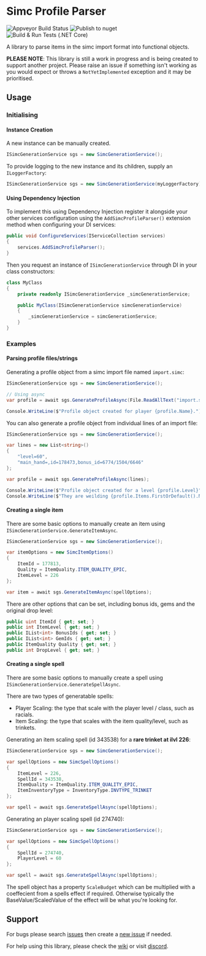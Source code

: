 # Simc Profile Parser
![Appveyor Build Status](https://ci.appveyor.com/api/projects/status/github/MechanicalPriest/SimcProfileParser?branch=master&svg=true)
![Publish to nuget](https://github.com/MechanicalPriest/SimcProfileParser/workflows/Publish%20to%20nuget/badge.svg?branch=master)
![Build & Run Tests (.NET Core)](https://github.com/MechanicalPriest/SimcProfileParser/workflows/Build%20&%20Run%20Tests%20(.NET%20Core)/badge.svg?branch=master)

A library to parse items in the simc import format into functional objects.

**PLEASE NOTE**: This library is still a work in progress and is being created to support another project. 
Please raise an issue if something isn't working as you would expect or throws a `NotYetImplemented` 
exception and it may be prioritised. 

## Usage
### Initialising

#### Instance Creation
A new instance can be manually created. 

```csharp
ISimcGenerationService sgs = new SimcGenerationService();
```

To provide logging to the new instance and its children, supply an `ILoggerFactory`:
```csharp
ISimcGenerationService sgs = new SimcGenerationService(myLoggerFactory);
```

#### Using Dependency Injection

To implement this using Dependency Injection register it alongside your other services configuration 
using the `AddSimcProfileParser()` extension method when configuring your DI services:

```csharp
public void ConfigureServices(IServiceCollection services)
{
    services.AddSimcProfileParser();
}
```

Then you request an instance of `ISimcGenerationService` through DI in your class constructors:
```csharp
class MyClass
{
    private readonly ISimcGenerationService _simcGenerationService;

    public MyClass(ISimcGenerationService simcGenerationService)
    {
        _simcGenerationService = simcGenerationService;
    }
}
```
### Examples
#### Parsing profile files/strings
Generating a profile object from a simc import file named `import.simc`:

```csharp
ISimcGenerationService sgs = new SimcGenerationService();

// Using async
var profile = await sgs.GenerateProfileAsync(File.ReadAllText("import.simc"));

Console.WriteLine($"Profile object created for player {profile.Name}.");
```

You can also generate a profile object from individual lines of an import file:

```csharp
ISimcGenerationService sgs = new SimcGenerationService();

var lines = new List<string>()
{
    "level=60",
    "main_hand=,id=178473,bonus_id=6774/1504/6646"
};

var profile = await sgs.GenerateProfileAsync(lines);

Console.WriteLine($"Profile object created for a level {profile.Level}");
Console.WriteLine($"They are weilding {profile.Items.FirstOrDefault().Name}.");
```

#### Creating a single item
There are some basic options to manually create an item using `ISimcGenerationService.GenerateItemAsync`.

```csharp
ISimcGenerationService sgs = new SimcGenerationService();

var itemOptions = new SimcItemOptions()
{
    ItemId = 177813,
    Quality = ItemQuality.ITEM_QUALITY_EPIC,
    ItemLevel = 226
};

var item = await sgs.GenerateItemAsync(spellOptions);
```

There are other options that can be set, including bonus ids, gems and the original drop level:

```csharp
public uint ItemId { get; set; }
public int ItemLevel { get; set; }
public IList<int> BonusIds { get; set; }
public IList<int> GemIds { get; set; }
public ItemQuality Quality { get; set; }
public int DropLevel { get; set; }
```

#### Creating a single spell
There are some basic options to manually create a spell using `ISimcGenerationService.GenerateSpellAsync`.

There are two types of generatable spells: 

 - Player Scaling: the type that scale with the player level / class, such as racials. 
 - Item Scaling: the type that scales with the item quality/level, such as trinkets.

Generating an item scaling spell (id 343538) for a **rare trinket at ilvl 226**:

```csharp
ISimcGenerationService sgs = new SimcGenerationService();

var spellOptions = new SimcSpellOptions()
{
    ItemLevel = 226,
    SpellId = 343538,
    ItemQuality = ItemQuality.ITEM_QUALITY_EPIC,
    ItemInventoryType = InventoryType.INVTYPE_TRINKET
};

var spell = await sgs.GenerateSpellAsync(spellOptions);
```

Generating an player scaling spell (id 274740):

```csharp
ISimcGenerationService sgs = new SimcGenerationService();

var spellOptions = new SimcSpellOptions()
{
    SpellId = 274740,
    PlayerLevel = 60
};

var spell = await sgs.GenerateSpellAsync(spellOptions);
```

The spell object has a property `ScaleBudget` which can be multiplied with a coeffecient from a spells effect if required. 
Otherwise typically the BaseValue/ScaledValue of the effect will be what you're looking for.

## Support
For bugs please search [issues](https://github.com/MechanicalPriest/SimcProfileParser/issues) 
then create a [new issue](https://github.com/MechanicalPriest/SimcProfileParser/issues) if needed.

For help using this library, please check the [wiki](https://github.com/MechanicalPriest/SimcProfileParser/wiki) or 
visit [discord](https://discord.gg/6Fwq4UX).
